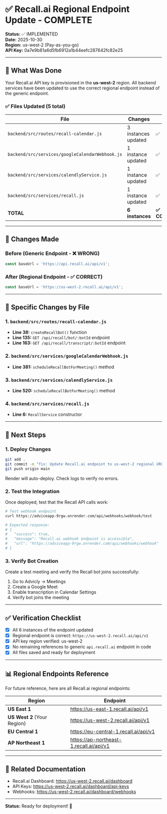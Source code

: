 # ✅ Recall.ai Regional Endpoint Update - COMPLETE

**Status:** ✅ IMPLEMENTED  
**Date:** 2025-10-30  
**Region:** us-west-2 (Pay-as-you-go)  
**API Key:** 0a7e9b81a6d5fb6912a1b44eefc287642fc82e25

---

## 🎯 What Was Done

Your Recall.ai API key is provisioned in the **us-west-2** region. All backend services have been updated to use the correct regional endpoint instead of the generic endpoint.

### ✅ Files Updated (5 total)

| File | Changes | Status |
|------|---------|--------|
| `backend/src/routes/recall-calendar.js` | 3 instances updated | ✅ |
| `backend/src/services/googleCalendarWebhook.js` | 1 instance updated | ✅ |
| `backend/src/services/calendlyService.js` | 1 instance updated | ✅ |
| `backend/src/services/recall.js` | 1 instance updated | ✅ |
| **TOTAL** | **6 instances** | **✅ COMPLETE** |

---

## 🔄 Changes Made

### Before (Generic Endpoint - ❌ WRONG)
```javascript
const baseUrl = 'https://api.recall.ai/api/v1';
```

### After (Regional Endpoint - ✅ CORRECT)
```javascript
const baseUrl = 'https://us-west-2.recall.ai/api/v1';
```

---

## 📍 Specific Changes by File

### 1. `backend/src/routes/recall-calendar.js`
- **Line 38:** `createRecallBot()` function
- **Line 135:** `GET /api/recall/bot/:botId` endpoint
- **Line 163:** `GET /api/recall/transcript/:botId` endpoint

### 2. `backend/src/services/googleCalendarWebhook.js`
- **Line 381:** `scheduleRecallBotForMeeting()` method

### 3. `backend/src/services/calendlyService.js`
- **Line 520:** `scheduleRecallBotForMeeting()` method

### 4. `backend/src/services/recall.js`
- **Line 6:** `RecallService` constructor

---

## 🚀 Next Steps

### 1. Deploy Changes
```bash
git add .
git commit -m "fix: Update Recall.ai endpoint to us-west-2 regional URL"
git push origin main
```

Render will auto-deploy. Check logs to verify no errors.

### 2. Test the Integration
Once deployed, test that the Recall API calls work:

```bash
# Test webhook endpoint
curl https://adviceapp-9rgw.onrender.com/api/webhooks/webhook/test

# Expected response:
# {
#   "success": true,
#   "message": "Recall.ai webhook endpoint is accessible",
#   "url": "https://adviceapp-9rgw.onrender.com/api/webhooks/webhook"
# }
```

### 3. Verify Bot Creation
Create a test meeting and verify the Recall bot joins successfully:
1. Go to Advicly → Meetings
2. Create a Google Meet
3. Enable transcription in Calendar Settings
4. Verify bot joins the meeting

---

## ✅ Verification Checklist

- [x] All 6 instances of the endpoint updated
- [x] Regional endpoint is correct: `https://us-west-2.recall.ai/api/v1`
- [x] API key region verified: us-west-2
- [x] No remaining references to generic `api.recall.ai` endpoint in code
- [x] All files saved and ready for deployment

---

## 📊 Regional Endpoints Reference

For future reference, here are all Recall.ai regional endpoints:

| Region | Endpoint |
|--------|----------|
| **US East 1** | https://us-east-1.recall.ai/api/v1 |
| **US West 2** (Your Region) | https://us-west-2.recall.ai/api/v1 |
| **EU Central 1** | https://eu-central-1.recall.ai/api/v1 |
| **AP Northeast 1** | https://ap-northeast-1.recall.ai/api/v1 |

---

## 🔗 Related Documentation

- Recall.ai Dashboard: https://us-west-2.recall.ai/dashboard
- API Keys: https://us-west-2.recall.ai/dashboard/api-keys
- Webhooks: https://us-west-2.recall.ai/dashboard/webhooks

---

**Status:** Ready for deployment! 🚀

